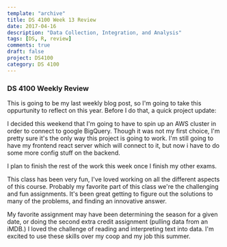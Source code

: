 ```yaml
---
template: "archive"
title: DS 4100 Week 13 Review
date: 2017-04-16
description: "Data Collection, Integration, and Analysis"
tags: [DS, R, review]
comments: true
draft: false
project: DS4100
category: DS 4100
---
```


### DS 4100 Weekly Review

This is going to be my last weekly blog post, so I'm going to take this oppurtunity to reflect on this year. Before I do that, a quick project update:

I decided this weekend that I'm going to have to spin up an AWS cluster in order to connect to google BigQuery. Though it was not my first choice, I'm pretty sure it's the only way this project is going to work. I'm still going to have my frontend react server which will connect to it, but now i have to do some more config stuff on the backend. 

I plan to finish the rest of the work this week once I finish my other exams. 

This class has been very fun, I've loved working on all the different aspects of this course. Probably my favorite part of this class we're the challenging and fun assignments. It's been great getting to figure out the solutions to many of the problems, and finding an innovative answer. 

My favorite assignment may have been determining the season for a given date, or doing the second extra credit assignment (pulling data from an iMDB.) I loved the challenge of reading and interpreting text into data. I'm excited to use these skills over my coop and my job this summer.